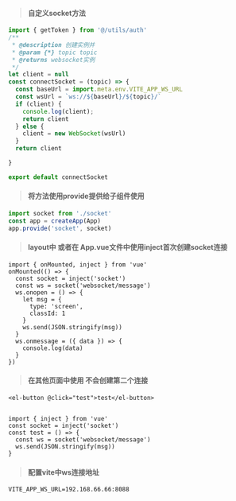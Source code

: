 > #### 自定义socket方法

```js
import { getToken } from '@/utils/auth'
/**
 * @description 创建实例并
 * @param {*} topic topic
 * @returns websocket实例
 */
let client = null
const connectSocket = (topic) => {
  const baseUrl = import.meta.env.VITE_APP_WS_URL
  const wsUrl = `ws://${baseUrl}/${topic}/` 
  if (client) {
    console.log(client);
    return client
  } else {
    client = new WebSocket(wsUrl)
  }
  return client

}

export default connectSocket
```

> #### 将方法使用provide提供给子组件使用

```js
import socket from './socket'
const app = createApp(App)
app.provide('socket', socket)
```



> #### layout中 或者在 App.vue文件中使用**inject**首次创建socket连接

```vue
import { onMounted, inject } from 'vue'
onMounted(() => {
  const socket = inject('socket')
  const ws = socket('websocket/message')
  ws.onopen = () => {
    let msg = {
      type: 'screen',
      classId: 1
    }
    ws.send(JSON.stringify(msg))
  }
  ws.onmessage = ({ data }) => {
    console.log(data)
  }
})
```



> #### 在其他页面中使用 不会创建第二个连接 

```
<el-button @click="test">test</el-button>


import { inject } from 'vue'
const socket = inject('socket')
const test = () => {
  const ws = socket('websocket/message')
  ws.send(JSON.stringify(msg))
}
```


> #### 配置vite中ws连接地址

```env
VITE_APP_WS_URL=192.168.66.66:8088
```



